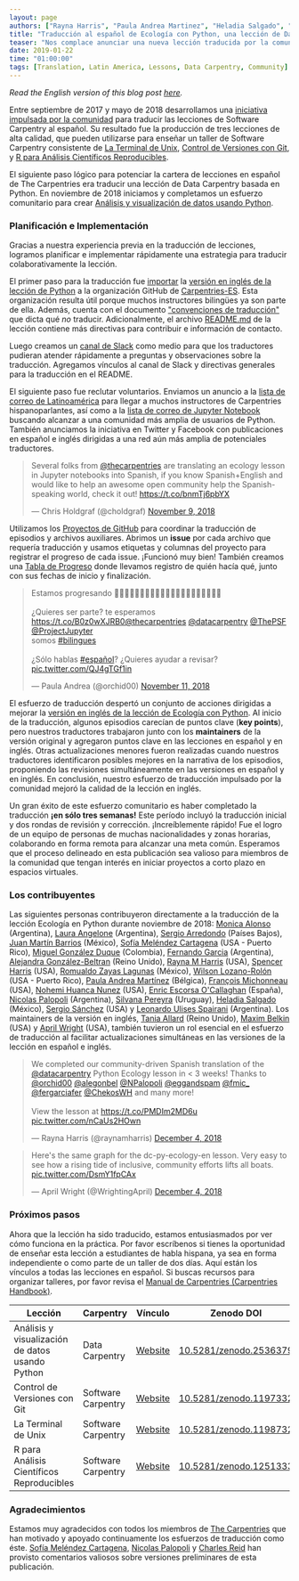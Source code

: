```yaml
---
layout: page
authors: ["Rayna Harris", "Paula Andrea Martinez", "Heladia Salgado", "Nicolás Palopoli"]
title: "Traducción al español de Ecología con Python, una lección de Data Carpentry"
teaser: "Nos complace anunciar una nueva lección traducida por la comunidad: Análisis y visualización de datos usando Python"
date: 2019-01-22
time: "01:00:00"
tags: [Translation, Latin America, Lessons, Data Carpentry, Community]
---
```


*Read the English version of this blog post [here](https://carpentries.org/blog/2019/01/python-ecology-es/).*

Entre septiembre de 2017 y mayo de 2018 desarrollamos una [iniciativa impulsada por la comunidad](https://software-carpentry.org/blog/2018/03/forlatinamerica.html) para traducir las lecciones de Software Carpentry al español. Su resultado fue la producción de tres lecciones de alta calidad, que pueden utilizarse para enseñar un taller de Software Carpentry consistente de [La Terminal de Unix](https://swcarpentry.github.io/shell-novice-es/), [Control de Versiones con Git](https://swcarpentry.github.io/git-novice-es/), y [R para Análisis Científicos Reproducibles](https://swcarpentry.github.io/r-novice-gapminder-es/). 

El siguiente paso lógico para potenciar la cartera de lecciones en español de The Carpentries era traducir una lección de Data Carpentry basada en Python. En noviembre de 2018 iniciamos y completamos un esfuerzo comunitario para crear [Análisis y visualización de datos usando Python](https://datacarpentry.org/python-ecology-lesson-es/).

### Planificación e Implementación

Gracias a nuestra experiencia previa en la traducción de lecciones, logramos planificar e implementar rápidamente una estrategia para traducir colaborativamente la lección.

El primer paso para la traducción fue [importar](https://help.github.com/articles/importing-a-repository-with-github-importer/) la [versión en inglés de la lección de Python](https://github.com/datacarpentry/python-ecology-lesson) a la organización GitHub de [Carpentries-ES](https://github.com/carpentries-es). Esta organización resulta útil porque muchos instructores bilingües ya son parte de ella. Además, cuenta con el documento ["convenciones de traducción"](https://github.com/Carpentries-ES/board/blob/master/Convenciones_Traduccion.md) que dicta qué _no_ traducir. Adicionalmente, el archivo [README.md](https://github.com/datacarpentry/python-ecology-lesson-es/blob/gh-pages/README.md) de la lección contiene más directivas para contribuir e información de contacto.   

Luego creamos un [canal de Slack](https://swcarpentry.slack.com/messages/CDZLNHSMQ) como medio para que los traductores pudieran atender rápidamente a preguntas y observaciones sobre la traducción. Agregamos vínculos al canal de Slack y directivas generales para la traducción en el README.

El siguiente paso fue reclutar voluntarios. Enviamos un anuncio a la [lista de correo de Latinoamérica](https://carpentries.topicbox.com/groups/local-latinoamerica) para llegar a muchos instructores de Carpentries hispanoparlantes, así como a la [lista de correo de Jupyter Notebook](https://jupyter.org/community) buscando alcanzar a una comunidad más amplia de usuarios de Python. También anunciamos la iniciativa en Twitter y Facebook con publicaciones en español e inglés dirigidas a una red aún más amplia de potenciales traductores. 

<blockquote class="twitter-tweet" data-lang="en"><p lang="en" dir="ltr">Several folks from <a href="https://twitter.com/thecarpentries?ref_src=twsrc%5Etfw">@thecarpentries</a> are translating an ecology lesson in Jupyter notebooks into Spanish, if you know Spanish+English and would like to help an awesome open community help the Spanish-speaking world, check it out! <a href="https://t.co/bnmTj6pbYX">https://t.co/bnmTj6pbYX</a></p><p>&mdash; Chris Holdgraf (@choldgraf) <a href="https://twitter.com/choldgraf/status/1061003643460014081?ref_src=twsrc%5Etfw">November 9, 2018</a></p></blockquote>
<script async src="https://platform.twitter.com/widgets.js" charset="utf-8"></script>

Utilizamos los [Proyectos de GitHub](https://github.com/datacarpentry/python-ecology-lesson-es/projects/1) para coordinar la traducción de episodios y archivos auxiliares. Abrimos un **issue** por cada archivo que requería traducción y usamos etiquetas y columnas del proyecto para registrar el progreso de cada issue. ¡Funcionó muy bien! También creamos una [Tabla de Progreso](https://github.com/datacarpentry/python-ecology-lesson-es/blob/gh-pages/fechas-progreso.md) donde llevamos registro de quién hacía qué, junto con sus fechas de inicio y finalización.  

<blockquote class="twitter-tweet" data-lang="en"><p lang="es" dir="ltr">Estamos progresando 👋🏽👋🏿🦋👩🏿‍💻👩🏼‍💻👩🏽‍💻👩🏾‍💻😍😇😊😜<br><br>¿Quieres ser parte? te esperamos <a href="https://t.co/B0z0wXJRB0">https://t.co/B0z0wXJRB0</a><a href="https://twitter.com/thecarpentries?ref_src=twsrc%5Etfw">@thecarpentries</a> <a href="https://twitter.com/datacarpentry?ref_src=twsrc%5Etfw">@datacarpentry</a> <a href="https://twitter.com/ThePSF?ref_src=twsrc%5Etfw">@ThePSF</a> <a href="https://twitter.com/ProjectJupyter?ref_src=twsrc%5Etfw">@ProjectJupyter</a> <br>somos <a href="https://twitter.com/hashtag/bilingues?src=hash&amp;ref_src=twsrc%5Etfw">#bilingues</a><br><br>¿Sólo hablas <a href="https://twitter.com/hashtag/espa%C3%B1ol?src=hash&amp;ref_src=twsrc%5Etfw">#español</a>? ¿Quieres ayudar a revisar? <a href="https://t.co/QJ4gTGf1in">pic.twitter.com/QJ4gTGf1in</a></p><p>&mdash; Paula Andrea (@orchid00) <a href="https://twitter.com/orchid00/status/1061729697023868929?ref_src=twsrc%5Etfw">November 11, 2018</a></p></blockquote>
<script async src="https://platform.twitter.com/widgets.js" charset="utf-8"></script>

El esfuerzo de traducción despertó un conjunto de acciones dirigidas a mejorar la [versión en inglés de la lección de Ecología con Python](https://github.com/datacarpentry/python-ecology-lesson). Al inicio de la traducción, algunos episodios carecían de puntos clave (**key points**), pero nuestros traductores trabajaron junto con los **maintainers** de la versión original y agregaron puntos clave en las lecciones en español y en inglés. Otras actualizaciones menores fueron realizadas cuando nuestros traductores identificaron posibles mejores en la narrativa de los episodios, proponiendo las revisiones simultáneamente en las versiones en español y en inglés. En conclusión, nuestro esfuerzo de traducción impulsado por la comunidad mejoró la calidad de la lección en inglés. 

Un gran éxito de este esfuerzo comunitario es haber completado la traducción **¡en sólo tres semanas!** Este período incluyó la traducción inicial y dos rondas de revisión y corrección. ¡Increíblemente rápido! Fue el logro de un equipo de personas de muchas nacionalidades y zonas horarias, colaborando en forma remota para alcanzar una meta común. Esperamos que el proceso delineado en esta publicación sea valioso para miembros de la comunidad que tengan interés en iniciar proyectos a corto plazo en espacios virtuales.  

### Los contribuyentes

Las siguientes personas contribuyeron directamente a la traducción de la lección Ecología en Python durante noviembre de 2018: [Monica Alonso](https://github.com/monialo2000) (Argentina), [Laura Angelone](https://github.com/LauCIFASIS) (Argentina), [Sergio Arredondo](https://github.com/arredondo23) (Países Bajos), [Juan Martín Barrios](https://github.com/jmbarrios) (México), [Sofía Meléndez Cartagena](https://github.com/ComplejoC) (USA - Puerto Rico), [Miguel González Duque](https://github.com/miguelgondu) (Colombia), [Fernando Garcia](https://github.com/fergarciafer) (Argentina), [Alejandra González-Beltran](https://github.com/agbeltran) (Reino Unido), [Rayna M Harris](https://github.com/raynamharris) (USA), [Spencer Harris](https://github.com/spencerbh) (USA), [Romualdo Zayas Lagunas](https://github.com/rzayas) (México), [Wilson Lozano-Rolón](https://github.com/welozano) (USA - Puerto Rico), [Paula Andrea Martínez](https://github.com/orchid00) (Bélgica),  [François Michonneau](https://github.com/fmichonneau) (USA), [Nohemi Huanca Nunez](https://github.com/nohemihuanca) (USA), [Enric Escorsa O'Callaghan](https://github.com/enricescorsa) (España), [Nicolas Palopoli](https://github.com/NPalopoli) (Argentina), [Silvana Pereyra](https://github.com/spereyra) (Uruguay), [Heladia Salgado](https://github.com/Helysalgado) (México), [Sergio Sánchez](https://github.com/chekos) (USA) y [Leonardo Ulises Spairani](https://github.com/LUS24) (Argentina). Los maintainers de la versión en inglés, [Tania Allard](https://github.com/trallard) (Reino Unido), [Maxim Belkin](https://github.com/maxim-belkin) (USA) y [April Wright](https://github.com/wrightaprilm) (USA), también tuvieron un rol esencial en el esfuerzo de traducción al facilitar actualizaciones simultáneas en las versiones de la lección en español e inglés. 

<blockquote class="twitter-tweet" data-lang="en"><p lang="en" dir="ltr">We completed our community-driven Spanish translation of the <a href="https://twitter.com/datacarpentry?ref_src=twsrc%5Etfw">@datacarpentry</a> Python Ecology lesson in &lt; 3 weeks!  Thanks to <a href="https://twitter.com/orchid00?ref_src=twsrc%5Etfw">@orchid00</a>  <a href="https://twitter.com/alegonbel?ref_src=twsrc%5Etfw">@alegonbel</a> <a href="https://twitter.com/NPalopoli?ref_src=twsrc%5Etfw">@NPalopoli</a> <a href="https://twitter.com/eggandspam?ref_src=twsrc%5Etfw">@eggandspam</a> <a href="https://twitter.com/fmic_?ref_src=twsrc%5Etfw">@fmic_</a>  <a href="https://twitter.com/fergarciafer?ref_src=twsrc%5Etfw">@fergarciafer</a> <a href="https://twitter.com/ChekosWH?ref_src=twsrc%5Etfw">@ChekosWH</a> and many more! <br><br>View the lesson at <a href="https://t.co/PMDIm2MD6u">https://t.co/PMDIm2MD6u</a> <a href="https://t.co/nCaUs2HOwn">pic.twitter.com/nCaUs2HOwn</a></p><p>&mdash; Rayna Harris (@raynamharris) <a href="https://twitter.com/raynamharris/status/1070001633445130240?ref_src=twsrc%5Etfw">December 4, 2018</a></p></blockquote>
<script async src="https://platform.twitter.com/widgets.js" charset="utf-8"></script>

<blockquote class="twitter-tweet" data-conversation="none" data-lang="en"><p lang="en" dir="ltr">Here&#39;s the same graph for the dc-py-ecology-en lesson. Very easy to see how a rising tide of inclusive, community efforts lifts all boats. <a href="https://t.co/DsmY1fpCAx">pic.twitter.com/DsmY1fpCAx</a></p><p>&mdash; April Wright (@WrightingApril) <a href="https://twitter.com/WrightingApril/status/1070006471222538240?ref_src=twsrc%5Etfw">December 4, 2018</a></p></blockquote>
<script async src="https://platform.twitter.com/widgets.js" charset="utf-8"></script>


### Próximos pasos

Ahora que la lección ha sido traducido, estamos entusiasmados por ver cómo funciona en la práctica. Por favor escríbenos si tienes la oportunidad de enseñar esta lección a estudiantes de habla hispana, ya sea en forma independiente o como parte de un taller de dos días. Aquí están los vínculos a todas las lecciones en español. Si buscas recursos para organizar talleres, por favor revisa el [Manual de Carpentries (Carpentries Handbook)](https://docs.carpentries.org/topic_folders/hosts_instructors/index.html). 


| Lección | Carpentry | Vínculo | Zenodo DOI 
| -------- | -------- | -------- | -------- |
| Análisis y visualización de datos usando Python | Data Carpentry | [Website](https://datacarpentry.org/python-ecology-lesson-es/) | [10.5281/zenodo.2536379](https://zenodo.org/record/2536379)
| Control de Versiones con Git | Software Carpentry | [Website](https://swcarpentry.github.io/git-novice-es/) | [10.5281/zenodo.1197332](https://doi.org/10.5281/zenodo.1197332)
| La Terminal de Unix | Software Carpentry  | [Website](https://swcarpentry.github.io/shell-novice-es/)  | [10.5281/zenodo.1198732](https://doi.org/10.5281/zenodo.1198732)
| R para Análisis Científicos Reproducibles | Software Carpentry | [Website](https://swcarpentry.github.io/r-novice-gapminder-es/) | [10.5281/zenodo.1251333](https://zenodo.org/record/1251333)

### Agradecimientos

Estamos muy agradecidos con todos los miembros de [The Carpentries](https://carpentries.org/) que han motivado y apoyado continuamente los esfuerzos de traducción como éste. [Sofía Meléndez Cartagena](https://github.com/ComplejoC), [Nicolas Palopoli](https://github.com/NPalopoli) y [Charles Reid](https://github.com/charlesreid1) han provisto comentarios valiosos sobre versiones preliminares de esta publicación. 
